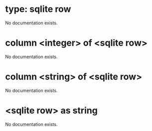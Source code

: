 # type: sqlite row

No documentation exists.

# column &lt;integer&gt; of &lt;sqlite row&gt;

No documentation exists.

# column &lt;string&gt; of &lt;sqlite row&gt;

No documentation exists.

# &lt;sqlite row&gt; as string

No documentation exists.

